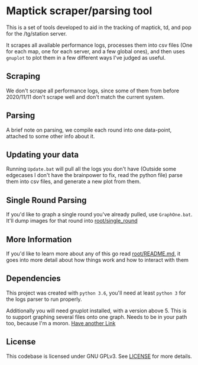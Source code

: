 # Maptick scraper/parsing tool

This is a set of tools developed to aid in the tracking of maptick, td, and pop for the /tg/station server.

It scrapes all available performance logs, processes them into csv files (One for each map, one for each server, and a few global ones), and then uses `gnuplot` to plot them in a few different ways I've judged as useful.

## Scraping

We don't scrape all performance logs, since some of them from before 2020/11/11 don't scrape well and don't match the current system.

## Parsing

A brief note on parsing, we compile each round into one data-point, attached to some other info about it.

## Updating your data

Running `Update.bat` will pull all the logs you don't have (Outside some edgecases I don't have the brainpower to fix, read the python file) parse them into csv files, and generate a new plot from them.

## Single Round Parsing

If you'd like to graph a single round you've already pulled, use `GraphOne.bat`. It'll dump images for that round into [root/single_round](root/single_round)

## More Information 

If you'd like to learn more about any of this go read [root/README.md](root/README.md), it goes into more detail about how things work and how to interact with them

## Dependencies

This project was created with `python 3.6`, you'll need at least `python 3` for the logs parser to run properly.

Additionally you will need gnuplot installed, with a version above 5. This is to support graphing several files onto one graph. Needs to be in your path too, because I'm a moron. [Have another Link](http://www.gnuplot.info/)

## License

This codebase is licensed under GNU GPLv3. See [LICENSE](LICENSE) for more details.